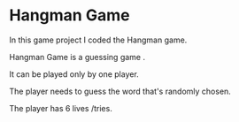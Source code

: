 # Hangman Game 

In this game project I coded the Hangman game.

Hangman Game is a guessing game .

It can be played only by one player.

The player needs to guess the word that's randomly chosen. 

The player has 6 lives /tries.

